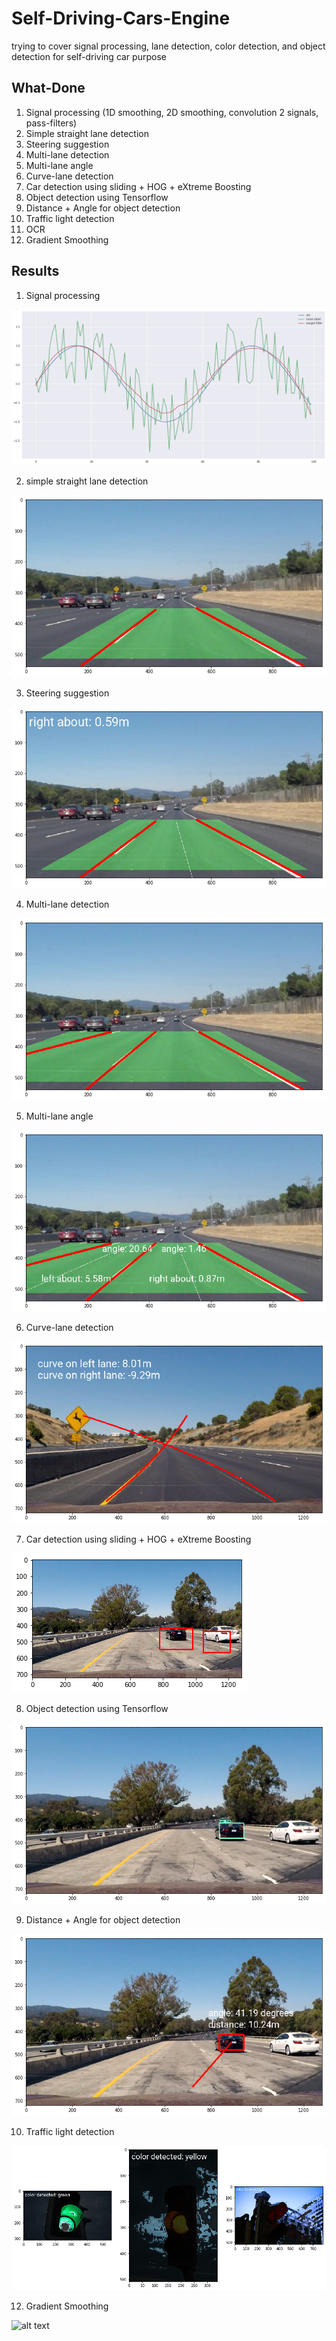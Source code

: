 # Self-Driving-Cars-Engine
trying to cover signal processing, lane detection, color detection, and object detection for self-driving car purpose

## What-Done

1. Signal processing (1D smoothing, 2D smoothing, convolution 2 signals, pass-filters)
2. Simple straight lane detection
3. Steering suggestion
4. Multi-lane detection
5. Multi-lane angle
6. Curve-lane detection
7. Car detection using sliding + HOG + eXtreme Boosting
8. Object detection using Tensorflow
9. Distance + Angle for object detection
10. Traffic light detection
11. OCR
12. Gradient Smoothing

## Results

1. Signal processing

![alt text](signal-processing/smoothing.png)

2. simple straight lane detection

![alt text](simple-straight-lane/simple-straight-lane-detection.png)

3. Steering suggestion

![alt text](steering-suggestion/steering-suggestion.png)

4. Multi-lane detection

![alt text](multi-lane-detection/multi-lane-detection.png)

5. Multi-lane angle

![alt text](multi-lane-angle/multi-lane-angle.png)

6. Curve-lane detection

![alt text](curve-lane-detection/curve-lane-detection.png)

7. Car detection using sliding + HOG + eXtreme Boosting

![alt text](car-detection-sliding-HOG-XGB/hog-xgb.png)

8. Object detection using Tensorflow

![alt text](object-detection-tensorflow/object-detection-tensorflow.png)

9. Distance + Angle for object detection

![alt text](object-distance-angle/object-distance-angle.png)

10. Traffic light detection

![alt text](traffic-light-detection/traffic-light-detection.png)

12. Gradient Smoothing

![alt text](gradient-smoothing/gradient-smoothing.gif)
